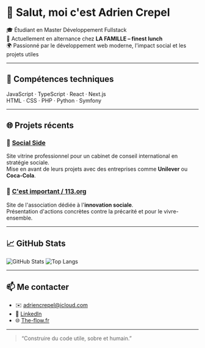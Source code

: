 # 👋 Salut, moi c'est Adrien Crepel

🎓 Étudiant en Master Développement Fullstack  
💼 Actuellement en alternance chez **LA FAMILLE – finest lunch**  
🌍 Passionné par le développement web moderne, l'impact social et les projets utiles

---

## 🧰 Compétences techniques

JavaScript · TypeScript · React · Next.js  
HTML · CSS · PHP · Python · Symfony

---

## 🌐 Projets récents

### 🔹 [Social Side](https://www.socialside.co/)
Site vitrine professionnel pour un cabinet de conseil international en stratégie sociale.  
Mise en avant de leurs projets avec des entreprises comme **Unilever** ou **Coca-Cola**.

### 🔹 [C'est important / 113.org](https://www.cestimportant.org/)
Site de l'association dédiée à l'**innovation sociale**.  
Présentation d'actions concrètes contre la précarité et pour le vivre-ensemble.

---

## 📈 GitHub Stats

![GitHub Stats](https://github-readme-stats.vercel.app/api?username=adriencre&show_icons=true&theme=default)
![Top Langs](https://github-readme-stats.vercel.app/api/top-langs/?username=adriencre&layout=compact)

---

## 📫 Me contacter

- ✉️ adriencrepel@icloud.com  
- 💼 [LinkedIn](https://www.linkedin.com/in/adrien-crepel-de-temmerman/)  
- 🌐 [The-flow.fr](https://the-flow.fr)

---

> “Construire du code utile, sobre et humain.”

